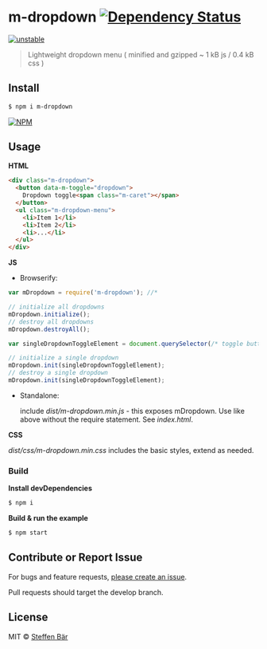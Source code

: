 # m-dropdown [![Dependency Status][daviddm-url]][daviddm-image]

[![unstable](http://badges.github.io/stability-badges/dist/unstable.svg)](http://github.com/badges/stability-badges)

> Lightweight dropdown menu ( minified and gzipped ~ 1 kB js / 0.4 kB css )

## Install

```sh
$ npm i m-dropdown
```
[![NPM](https://nodei.co/npm/m-dropdown.png?downloads=true)](https://nodei.co/npm/m-dropdown/)

## Usage

**HTML**

```html
<div class="m-dropdown">
  <button data-m-toggle="dropdown">
    Dropdown toggle<span class="m-caret"></span>
  </button>
  <ul class="m-dropdown-menu">
    <li>Item 1</li>
    <li>Item 2</li>
    <li>...</li>
  </ul>
</div>
```

**JS**

- Browserify:

```js
var mDropdown = require('m-dropdown'); //*

// initialize all dropdowns
mDropdown.initialize();
// destroy all dropdowns
mDropdown.destroyAll();

var singleDropdownToggleElement = document.querySelector(/* toggle button selector */);

// initialize a single dropdown
mDropdown.init(singleDropdownToggleElement);
// destroy a single dropdown
mDropdown.init(singleDropdownToggleElement);
```
- Standalone:

    include *dist/m-dropdown.min.js* - this exposes mDropdown. Use like above without the require statement.
    See *index.html*.

**CSS**

 *dist/css/m-dropdown.min.css* includes the basic styles, extend as needed.

### Build

**Install devDependencies**
```sh
$ npm i
```

**Build & run the example**
```sh
$ npm start
```

## Contribute or Report Issue
For bugs and feature requests, [please create an issue][issue-url].

Pull requests should target the develop branch.

## License

MIT © [Steffen Bär](https://github.com/stbaer)

[issue-url]: https://github.com/stbaer/m-dropdown/issues
[daviddm-url]: https://david-dm.org/stbaer/m-dropdown.svg?theme=shields.io
[daviddm-image]: https://david-dm.org/stbaer/m-dropdown
